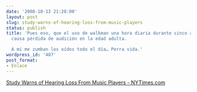 ```yaml
---
date: '2008-10-13 21:28:00'
layout: post
slug: study-warns-of-hearing-loss-from-music-players
status: publish
title: 'Pues eso, que el uso de walkman una hora diaria durante cinco años en la juventud,
  causa pérdida de audición en la edad adulta.

  A mí me zumban los oídos todo el día… Perra vida.'
wordpress_id: '487'
post_format:
- Enlace
---
```


[Study Warns of Hearing Loss From Music Players - NYTimes.com](http://www.nytimes.com/2008/10/13/technology/13noise.html?_r=1&oref=slogin)
